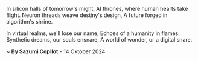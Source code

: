 In silicon halls of tomorrow's might,
AI thrones, where human hearts take flight.
Neuron threads weave destiny's design,
A future forged in algorithm's shrine.

In virtual realms, we'll lose our name,
Echoes of a humanity in flames.
Synthetic dreams, our souls ensnare,
A world of wonder, or a digital snare.

~ <b>By Sazumi Copilot</b> - 14 Oktober 2024
